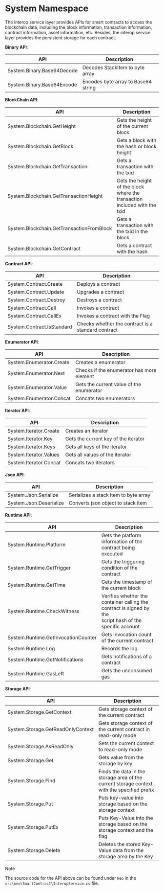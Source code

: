 # System Namespace

The interop service layer provides APIs for smart contracts to access the blockchain data, including the block information, transaction information, contract information, asset information, etc. Besides, the interop service layer provides the persistent storage for each contract.

**Binary API**:

| API                           | Description                              |
|--|--|
| System.Binary.Base64Decode | Decodes StackItem to byte array |
| System.Binary.Base64Encode | Encodes byte array to Base64 string |

**BlockChain API**:

| API                           | Description                              |
|--|--|
| System.Blockchain.GetHeight | Gets the height of the current block          |
| System.Blockchain.GetBlock | Gets a block with the hash or block height |
| System.Blockchain.GetTransaction | Gets a transaction with the txid |
|System.Blockchain.GetTransactionHeight|Gets the height of the block where the transaction included with the txid|
|System.Blockchain.GetTransactionFromBlock|Gets a transaction with the txid in the block|
|System.Blockchain.GetContract|Gets a contract with the hash|

**Contract API**:

| API                           | Description                              |
|--|--|
|System.Contract.Create|Deploys a contract|
|System.Contract.Update|Upgrades a contract|
|System.Contract.Destroy|Destroys a contract|
|System.Contract.Call|Invokes a contract|
|System.Contract.CallEx|Invokes a contract with the Flag|
|System.Contract.IsStandard|Checks whether the contract is a standard contract|

**Enumerator API**:

| API                           | Description                              |
|--|--|
|System.Enumerator.Create|Creates a enumerator|
|System.Enumerator.Next|Checks if the enumerator has more element|
|System.Enumerator.Value|Gets the current value of the enumerator|
|System.Enumerator.Concat|Concats two enumerators|

**Iterator API**:

| API                           | Description                              |
|--|--|
|System.Iterator.Create|Creates an iterator|
|System.Iterator.Key|Gets the current key of the iterator|
|System.Iterator.Keys|Gets all keys of the iterator|
|System.Iterator.Values|Gets all values of the iterator|
|System.Iterator.Concat|Concats two iterators|

**Json API**:

| API                           | Description                              |
|--|--|
|System.Json.Serialize|Serializes a stack item to byte array|
|System.Json.Deserialize|Converts json object to stack item|

**Runtime API**:

| API                           | Description                              |
|--|--|
|System.Runtime.Platform|Gets the platform information of the contract being executed|
|System.Runtime.GetTrigger|Gets the triggering condition of the contract|
|System.Runtime.GetTime|Gets the timestamp of the current block |
|System.Runtime.CheckWitness|Verifies whether the container calling the contract is signed by the<br/>script hash of the specific account|
|System.Runtime.GetInvocationCounter|Gets invocation count of the current contract|
|System.Runtime.Log|Records the log|
|System.Runtime.GetNotifications|Gets notifications of a contract|
|System.Runtime.GasLeft|Gets the unconsumed gas|

**Storage API**:

| API                           | Description                              |
|--|--|
|System.Storage.GetContext|Gets storage context of the current contract|
|System.Storage.GetReadOnlyContext|Gets storage context of the current contract in read-only mode|
|System.Storage.AsReadOnly|Sets the current context to read-only mode|
|System.Storage.Get|Gets value from the storage by key|
|System.Storage.Find|Finds the data in the storage area of the current storage context with the specified prefix |
|System.Storage.Put|Puts key-value into storage based on the storage context|
|System.Storage.PutEx|Puts Key-Value into the storage based on the storage context and the flag|
|System.Storage.Delete|Deletes the stored Key-Value data from the storage area by the Key|

> [!Note]
>
> The source code for the API above can be found under `Neo` in the `src\neo\SmartContract\InteropService.cs` file.